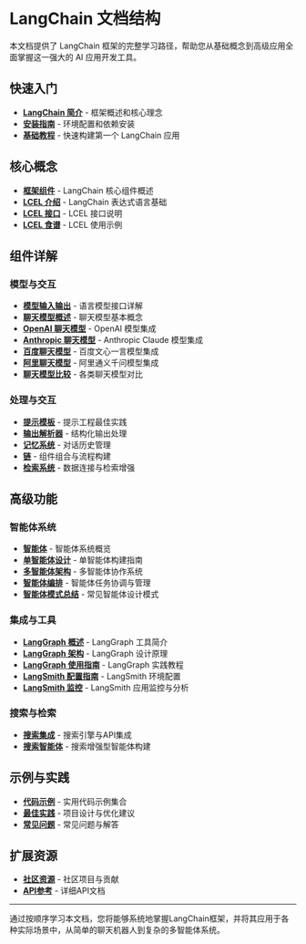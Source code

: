 # LangChain 文档结构

本文档提供了 LangChain 框架的完整学习路径，帮助您从基础概念到高级应用全面掌握这一强大的 AI 应用开发工具。

## 快速入门

- **[LangChain 简介](./overview.md)** - 框架概述和核心理念
- **[安装指南](./installation.md)** - 环境配置和依赖安装
- **[基础教程](./quickstart.md)** - 快速构建第一个 LangChain 应用

## 核心概念

- **[框架组件](./components.md)** - LangChain 核心组件概述
- **[LCEL 介绍](./lcel_intro.md)** - LangChain 表达式语言基础
- **[LCEL 接口](./lcel_interface.md)** - LCEL 接口说明
- **[LCEL 食谱](./lcel_cookbook.md)** - LCEL 使用示例

## 组件详解

### 模型与交互

- **[模型输入输出](./components/model_io.md)** - 语言模型接口详解
- **[聊天模型概述](./chat_models/overview.md)** - 聊天模型基本概念
- **[OpenAI 聊天模型](./chat_models/openai.md)** - OpenAI 模型集成
- **[Anthropic 聊天模型](./chat_models/anthropic.md)** - Anthropic Claude 模型集成
- **[百度聊天模型](./chat_models/baidu.md)** - 百度文心一言模型集成
- **[阿里聊天模型](./chat_models/alibaba.md)** - 阿里通义千问模型集成
- **[聊天模型比较](./chat_models/comparison.md)** - 各类聊天模型对比

### 处理与交互

- **[提示模板](./components/prompt_templates.md)** - 提示工程最佳实践
- **[输出解析器](./components/output_parsers.md)** - 结构化输出处理
- **[记忆系统](./components/memory.md)** - 对话历史管理
- **[链](./components/chains.md)** - 组件组合与流程构建
- **[检索系统](./components/retrieval.md)** - 数据连接与检索增强

## 高级功能

### 智能体系统

- **[智能体](./agents.md)** - 智能体系统概览
- **[单智能体设计](./single_agent/)** - 单智能体构建指南
- **[多智能体架构](./multi_agent/)** - 多智能体协作系统
- **[智能体编排](./agent_orchestration_guide.md)** - 智能体任务协调与管理
- **[智能体模式总结](./agent_patterns_summary.md)** - 常见智能体设计模式

### 集成与工具

- **[LangGraph 概述](./langgraph/overview.md)** - LangGraph 工具简介
- **[LangGraph 架构](./langgraph/architecture.md)** - LangGraph 设计原理
- **[LangGraph 使用指南](./langgraph/usage_guide.md)** - LangGraph 实践教程
- **[LangSmith 配置指南](./langsmith/setup_guide.md)** - LangSmith 环境配置
- **[LangSmith 监控](./langsmith/monitoring.md)** - LangSmith 应用监控与分析

### 搜索与检索

- **[搜索集成](./search/)** - 搜索引擎与API集成
- **[搜索智能体](./search_agent_integration/)** - 搜索增强型智能体构建

## 示例与实践

- **[代码示例](../code_examples/)** - 实用代码示例集合
- **[最佳实践](./best_practices.md)** - 项目设计与优化建议
- **[常见问题](./faq.md)** - 常见问题与解答

## 扩展资源

- **[社区资源](./community_resources.md)** - 社区项目与贡献
- **[API参考](./api_reference.md)** - 详细API文档

---

通过按顺序学习本文档，您将能够系统地掌握LangChain框架，并将其应用于各种实际场景中，从简单的聊天机器人到复杂的多智能体系统。